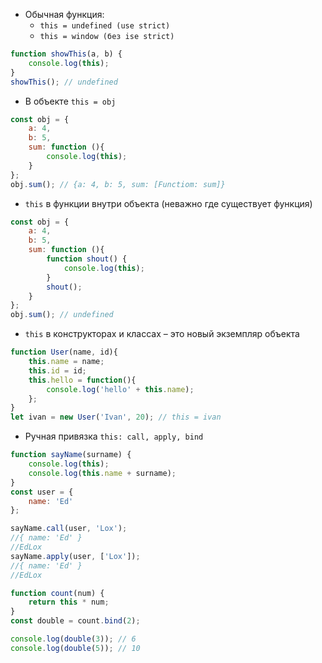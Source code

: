 - Обычная функция: 
	- `this = undefined (use strict)` 
	- `this = window (без ise strict)`
```js
function showThis(a, b) {
    console.log(this);
}
showThis(); // undefined
```
- В объекте  `this = obj`
```js
const obj = {
	a: 4,
	b: 5,
	sum: function (){
		console.log(this);
	}
};
obj.sum(); // {a: 4, b: 5, sum: [Functiom: sum]}
```
- `this` в функции внутри объекта (неважно где существует функция)
```js
const obj = {
	a: 4,
	b: 5,
	sum: function (){
		function shout() {
	        console.log(this);
	    }
	    shout();
	}
};
obj.sum(); // undefined
```
- `this` в конструкторах и классах – это новый экземпляр объекта
```js
function User(name, id){
	this.name = name;
	this.id = id;
	this.hello = function(){
		console.log('hello' + this.name);
	};
} 
let ivan = new User('Ivan', 20); // this = ivan
```
- Ручная привязка `this: call, apply, bind`
```js
function sayName(surname) {
    console.log(this);
    console.log(this.name + surname);
}
const user = {
    name: 'Ed'
};

sayName.call(user, 'Lox');
//{ name: 'Ed' }
//EdLox
sayName.apply(user, ['Lox']);
//{ name: 'Ed' }
//EdLox
```
```js
function count(num) {
    return this * num;
}
const double = count.bind(2);

console.log(double(3)); // 6
console.log(double(5)); // 10
```